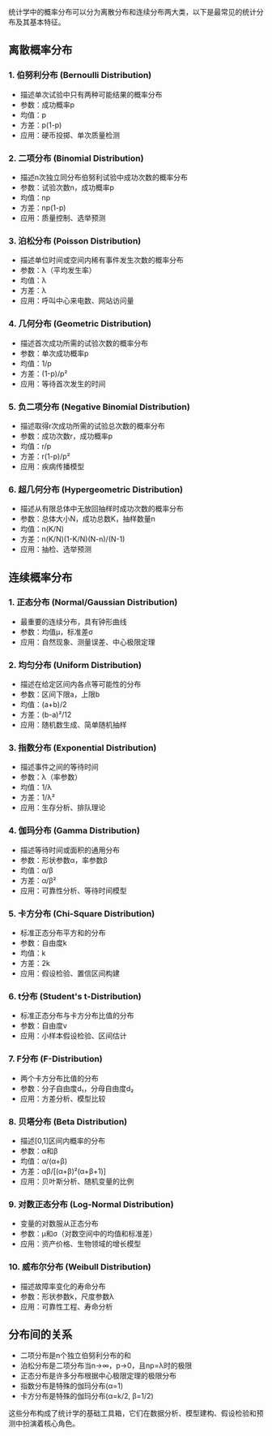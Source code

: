 
统计学中的概率分布可以分为离散分布和连续分布两大类，以下是最常见的统计分布及其基本特征。

## 离散概率分布

### 1. 伯努利分布 (Bernoulli Distribution)

- 描述单次试验中只有两种可能结果的概率分布
- 参数：成功概率p
- 均值：p
- 方差：p(1-p)
- 应用：硬币投掷、单次质量检测

### 2. 二项分布 (Binomial Distribution)

- 描述n次独立同分布伯努利试验中成功次数的概率分布
- 参数：试验次数n，成功概率p
- 均值：np
- 方差：np(1-p)
- 应用：质量控制、选举预测

### 3. 泊松分布 (Poisson Distribution)

- 描述单位时间或空间内稀有事件发生次数的概率分布
- 参数：λ（平均发生率）
- 均值：λ
- 方差：λ
- 应用：呼叫中心来电数、网站访问量

### 4. 几何分布 (Geometric Distribution)

- 描述首次成功所需的试验次数的概率分布
- 参数：单次成功概率p
- 均值：1/p
- 方差：(1-p)/p²
- 应用：等待首次发生的时间

### 5. 负二项分布 (Negative Binomial Distribution)

- 描述取得r次成功所需的试验总次数的概率分布
- 参数：成功次数r，成功概率p
- 均值：r/p
- 方差：r(1-p)/p²
- 应用：疾病传播模型

### 6. 超几何分布 (Hypergeometric Distribution)

- 描述从有限总体中无放回抽样时成功次数的概率分布
- 参数：总体大小N，成功总数K，抽样数量n
- 均值：n(K/N)
- 方差：n(K/N)(1-K/N)(N-n)/(N-1)
- 应用：抽检、选举预测

## 连续概率分布

### 1. 正态分布 (Normal/Gaussian Distribution)

- 最重要的连续分布，具有钟形曲线
- 参数：均值μ，标准差σ
- 应用：自然现象、测量误差、中心极限定理

### 2. 均匀分布 (Uniform Distribution)

- 描述在给定区间内各点等可能性的分布
- 参数：区间下限a，上限b
- 均值：(a+b)/2
- 方差：(b-a)²/12
- 应用：随机数生成、简单随机抽样

### 3. 指数分布 (Exponential Distribution)

- 描述事件之间的等待时间
- 参数：λ（率参数）
- 均值：1/λ
- 方差：1/λ²
- 应用：生存分析、排队理论

### 4. 伽玛分布 (Gamma Distribution)

- 描述等待时间或面积的通用分布
- 参数：形状参数α，率参数β
- 均值：α/β
- 方差：α/β²
- 应用：可靠性分析、等待时间模型

### 5. 卡方分布 (Chi-Square Distribution)

- 标准正态分布平方和的分布
- 参数：自由度k
- 均值：k
- 方差：2k
- 应用：假设检验、置信区间构建

### 6. t分布 (Student's t-Distribution)

- 标准正态分布与卡方分布比值的分布
- 参数：自由度v
- 应用：小样本假设检验、区间估计

### 7. F分布 (F-Distribution)

- 两个卡方分布比值的分布
- 参数：分子自由度d₁，分母自由度d₂
- 应用：方差分析、模型比较

### 8. 贝塔分布 (Beta Distribution)

- 描述[0,1]区间内概率的分布
- 参数：α和β
- 均值：α/(α+β)
- 方差：αβ/[(α+β)²(α+β+1)]
- 应用：贝叶斯分析、随机变量的比例

### 9. 对数正态分布 (Log-Normal Distribution)

- 变量的对数服从正态分布
- 参数：μ和σ（对数空间中的均值和标准差）
- 应用：资产价格、生物领域的增长模型

### 10. 威布尔分布 (Weibull Distribution)

- 描述故障率变化的寿命分布
- 参数：形状参数k，尺度参数λ
- 应用：可靠性工程、寿命分析

## 分布间的关系

- 二项分布是n个独立伯努利分布的和
- 泊松分布是二项分布当n→∞，p→0，且np=λ时的极限
- 正态分布是许多分布根据中心极限定理的极限分布
- 指数分布是特殊的伽玛分布(α=1)
- 卡方分布是特殊的伽玛分布(α=k/2, β=1/2)

这些分布构成了统计学的基础工具箱，它们在数据分析、模型建构、假设检验和预测中扮演着核心角色。